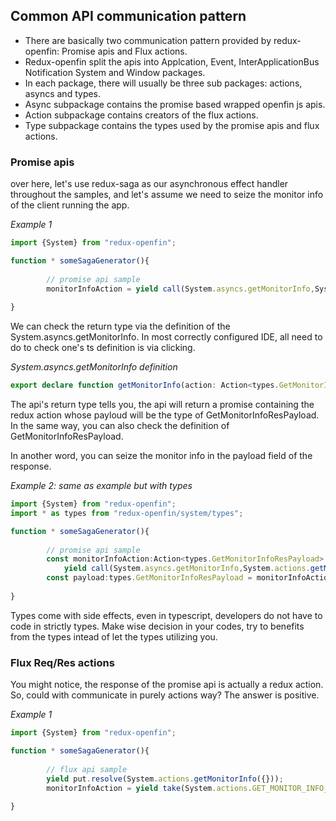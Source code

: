 Common API communication pattern
----
- There are basically two communication pattern provided by redux-openfin: Promise apis and Flux actions.
- Redux-openfin split the apis into Applcation, Event, InterApplicationBus Notification System and Window packages.
- In each package, there will usually be three sub packages: actions, asyncs and types.
- Async subpackage contains the promise based wrapped openfin js apis.
- Action subpackage contains creators of the flux actions.
- Type subpackage contains the types used by the promise apis and flux actions.

### Promise apis

over here, let's use redux-saga as our asynchronous effect handler throughout the samples,
 and let's assume we need to seize the monitor info of the client running the app.
 
 *Example 1*

```typescript
import {System} from "redux-openfin";

function * someSagaGenerator(){
       
        // promise api sample
        monitorInfoAction = yield call(System.asyncs.getMonitorInfo,System.actions.getMonitorInfo({}));
        
}
``` 

We can check the return type via the definition of the System.asyncs.getMonitorInfo.
In most correctly configured IDE, all need to do to check one's ts definition is via clicking.

*System.asyncs.getMonitorInfo definition*
```typescript
export declare function getMonitorInfo(action: Action<types.GetMonitorInfoPayload>): Promise<Action<types.GetMonitorInfoResPayload>>;
```

The api's return type tells you,
the api will return a promise containing the redux action whose payloud will be the type of GetMonitorInfoResPayload.
In the same way, you can also check the definition of GetMonitorInfoResPayload.

In another word, you can seize the monitor info in the payload field of the response.

*Example 2: same as example but with types*

```typescript
import {System} from "redux-openfin";
import * as types from "redux-openfin/system/types";

function * someSagaGenerator(){
       
        // promise api sample
        const monitorInfoAction:Action<types.GetMonitorInfoResPayload> = 
            yield call(System.asyncs.getMonitorInfo,System.actions.getMonitorInfo({}));
        const payload:types.GetMonitorInfoResPayload = monitorInfoAction.payload;
        
}

```
Types come with side effects, even in typescript, developers do not have to code in strictly types.
Make wise decision in your codes, try to benefits from the types intead of let the types utilizing you.


### Flux Req/Res actions

You might notice, the response of the promise api is actually a redux action.
So, could with communicate in purely actions way? The answer is positive.

*Example 1*

```typescript
import {System} from "redux-openfin";

function * someSagaGenerator(){
    
        // flux api sample
        yield put.resolve(System.actions.getMonitorInfo({}));
        monitorInfoAction = yield take(System.actions.GET_MONITOR_INFO_RES);
        
}
```